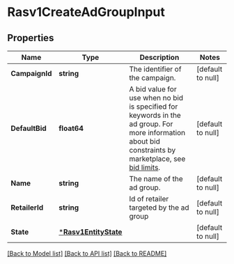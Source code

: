 # Rasv1CreateAdGroupInput

## Properties
Name | Type | Description | Notes
------------ | ------------- | ------------- | -------------
**CampaignId** | **string** | The identifier of the campaign. | [default to null]
**DefaultBid** | **float64** | A bid value for use when no bid is specified for keywords in the ad group. For more information about bid constraints by marketplace, see [bid limits](https://advertising.amazon.com/API/docs/en-us/concepts/limits#bid-constraints-by-marketplace). | [default to null]
**Name** | **string** | The name of the ad group. | [default to null]
**RetailerId** | **string** | Id of retailer targeted by the ad group | [default to null]
**State** | [***Rasv1EntityState**](RASv1EntityState.md) |  | [default to null]

[[Back to Model list]](../README.md#documentation-for-models) [[Back to API list]](../README.md#documentation-for-api-endpoints) [[Back to README]](../README.md)

